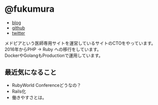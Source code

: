 # @fukumura

- [blog]()
- [github](https://github.com/fukumura)
- [twitter](https://twitter.com/fukumura)

メドピアという医師専用サイトを運営しているサイトのCTOをやっています。  
2016年からPHP -> Ruby への移行をしています。  
DockerやGolangもProductionで運用しています。

## 最近気になること

* RubyWorld Conferenceどうなの？
* Rails化
* 働きやすさとは。
